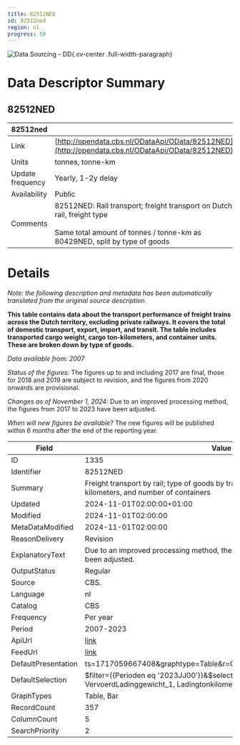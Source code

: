 ```yaml
---
title: 82512NED
id: 82512ned
region: nl
progress: 50
---
```


![Data Sourcing - DD](/images/data-sourcing-dd.jpg){.cv-center .full-width-paragraph}


# Data Descriptor Summary

## 82512NED

| 82512ned             |       |
| ---------------- | ------------------------------------------------------------- |
| Link             | [http://opendata.cbs.nl/ODataApi/OData/82512NED](http://opendata.cbs.nl/ODataApi/OData/82512NED)     |
| Units            | tonnes, tonne-km     |
| Update frequency | Yearly, 1-2y delay    |
| Availability     | Public |
| Comments         | 82512NED: Rail transport; freight transport on Dutch rail, freight type<br><br>Same total amount of tonnes / tonne-km as 80429NED, split by type of goods  |



# Details

*Note: the following description and metadata has been automatically translated from the original source description.*

**This table contains data about the transport performance of freight trains across the Dutch territory, excluding private railways. It covers the total of domestic transport, export, import, and transit. The table includes transported cargo weight, cargo ton-kilometers, and container units. These are broken down by type of goods.** 

*Data available from: 2007*

*Status of the figures:* 
The figures up to and including 2017 are final, those for 2018 and 2019 are subject to revision, and the figures from 2020 onwards are provisional.

*Changes as of November 1, 2024:*
Due to an improved processing method, the figures from 2017 to 2023 have been adjusted.

*When will new figures be available?*
The new figures will be published within 6 months after the end of the reporting year.

| Field                | Value                                                                 |
|----------------------|-----------------------------------------------------------------------|
| ID                   | 1335                                                                  |
| Identifier           | 82512NED                                                              |
| Summary              | Freight transport by rail; type of goods by transported cargo weight, cargo ton kilometers, and number of containers                                          |
| Updated              | 2024-11-01T02:00:00+01:00                                             |
| Modified             | 2024-11-01T02:00:00                                                   |
| MetaDataModified     | 2024-11-01T02:00:00                                                   |
| ReasonDelivery       | Revision                                                              |
| ExplanatoryText      | Due to an improved processing method, the figures from 2017 to 2023 have been adjusted.                             |
| OutputStatus         | Regular                                                               |
| Source               | CBS.                                                                  |
| Language             | nl                                                                    |
| Catalog              | CBS                                                                   |
| Frequency            | Per year                                                              |
| Period               | 2007-2023                                                             |
| ApiUrl               | [link](http://opendata.cbs.nl/ODataApi/OData/82512NED)                |
| FeedUrl              | [link](http://opendata.cbs.nl/ODataFeed/OData/82512NED)              |
| DefaultPresentation  | ts=1717059667408&graphtype=Table&r=Goederensoort&k=Topics&t=Perioden  |
| DefaultSelection     | $filter=((Perioden eq '2023JJ00'))&$select=Goederensoort, Perioden, VervoerdLadinggewicht_1, Ladingtonkilometer_2, VervoerdeContainers_3 |
| GraphTypes           | Table, Bar                                                            |
| RecordCount          | 357                                                                   |
| ColumnCount          | 5                                                                     |
| SearchPriority       | 2                                                                     |

